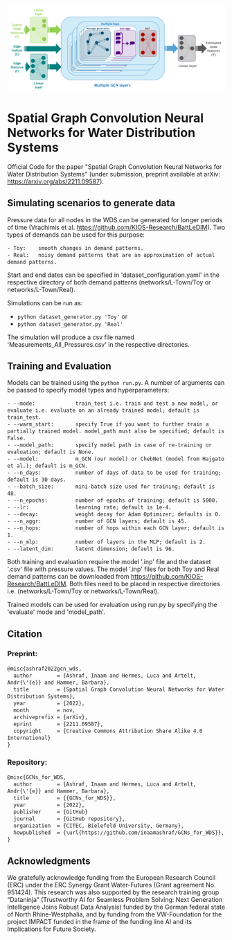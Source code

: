![](m_GCN.png)

# Spatial Graph Convolution Neural Networks for Water Distribution Systems

Official Code for the paper "Spatial Graph Convolution Neural Networks for Water Distribution Systems" (under submission, preprint available at arXiv: https://arxiv.org/abs/2211.09587).

## Simulating scenarios to generate data

Pressure data for all nodes in the WDS can be generated for longer periods of time (Vrachimis et al. https://github.com/KIOS-Research/BattLeDIM). Two types of demands can be used for this purpose:
```
- Toy:    smooth changes in demand patterns.
- Real:   noisy demand patterns that are an approximation of actual demand patterns.
```

Start and end dates can be specified in 'dataset_configuration.yaml' in the respective directory of both demand patterns (networks/L-Town/Toy or networks/L-Town/Real).

Simulations can be run as:
- `python dataset_generator.py 'Toy'` or 
- `python dataset_generator.py 'Real'`

The simulation will produce a csv file named 'Measurements_All_Pressures.csv' in the respective directories. 

## Training and Evaluation

Models can be trained using the `python run.py`. A number of arguments can be passed to specify model types and hyperparameters:
```
- --mode:             train_test i.e. train and test a new model, or evaluate i.e. evaluate on an already trained model; default is train_test.
- --warm_start:       specify True if you want to further train a partially trained model. model_path must also be specified; default is False. 
- --model_path:       specify model path in case of re-training or evaluation; default is None.
- --model:            m_GCN (our model) or ChebNet (model from Hajgato et al.); default is m_GCN.
- --n_days:           number of days of data to be used for training; default is 30 days.
- --batch_size:       mini-batch size used for training; default is 48.
- --n_epochs:         number of epochs of training; default is 5000.
- --lr:               learning rate; default is 1e-4.
- --decay:            weight decay for Adam Optimizer; defaults is 0.
- --n_aggr:           number of GCN layers; default is 45.
- --n_hops:           number of hops within each GCN layer; default is 1.
- --n_mlp:            number of layers in the MLP; default is 2.
- --latent_dim:       latent dimension; default is 96.
```

Both training and evaluation require the model '.inp' file and the dataset '.csv' file with pressure values. The model '.inp' files for both Toy and Real demand patterns can be downloaded from https://github.com/KIOS-Research/BattLeDIM. Both files need to be placed in respective directories i.e. (networks/L-Town/Toy or networks/L-Town/Real).

Trained models can be used for evaluation using run.py by specifying the 'evaluate' mode and 'model_path'.

## Citation
### Preprint:
```
@misc{ashraf2022gcn_wds,
  author        = {Ashraf, Inaam and Hermes, Luca and Artelt, Andr{\'{e}} and Hammer, Barbara},
  title         = {Spatial Graph Convolution Neural Networks for Water Distribution Systems},
  year          = {2022},
  month         = nov,
  archiveprefix = {arXiv},
  eprint        = {2211.09587},
  copyright     = {Creative Commons Attribution Share Alike 4.0 International}
}
```
### Repository:
```
@misc{GCNs_for_WDS,
  author        = {Ashraf, Inaam and Hermes, Luca and Artelt, Andr{\'{e}} and Hammer, Barbara},
  title         = {{GCNs_for_WDS}},
  year          = {2022},
  publisher     = {GitHub}
  journal       = {GitHub repository},
  organization  = {CITEC, Bielefeld University, Germany},
  howpublished  = {\url{https://github.com/inaamashraf/GCNs_for_WDS}},
}
```


## Acknowledgments
We gratefully acknowledge funding from the European
Research Council (ERC) under the ERC Synergy Grant Water-Futures (Grant
agreement No. 951424). This research was also supported by the research training
group “Dataninja” (Trustworthy AI for Seamless Problem Solving: Next Generation Intelligence Joins Robust Data Analysis) funded by the German federal
state of North Rhine-Westphalia, and by funding from the VW-Foundation for
the project IMPACT funded in the frame of the funding line AI and its Implications for Future Society.
 